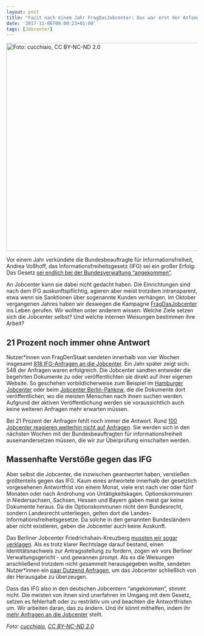 ```yaml
---
layout: post
title: "Fazit nach einem Jahr FragDasJobcenter: Das war erst der Anfang"
date: '2017-11-06T09:00:23+01:00'
tags: [Jobcenter]
---
```

<a href="https://netzpolitik.org/wp-upload/2016/10/jobcenter.jpg"><img src="https://netzpolitik.org/wp-upload/2016/10/jobcenter-728x546.jpg" alt="Foto: cucchiaio, CC BY-NC-ND 2.0" width="728" height="546" class="size-large wp-image-135716" /></a> 

Vor einem Jahr verkündete die Bundesbeauftragte für Informationsfreiheit, Andrea Voßhoff, das Informationsfreiheitsgesetz (IFG) sei ein großer Erfolg: Das Gesetz [sei endlich bei der Bundesverwaltung “angekommen”](https://www.bfdi.bund.de/DE/Infothek/Pressemitteilungen/2016/11_5_Taetigkeitsbericht_IFG.html).

An Jobcenter kann sie dabei nicht gedacht haben. Die Einrichtungen sind nach dem IFG auskunftspflichtig, agieren aber meist trotzdem intransparent, etwa wenn sie Sanktionen über sogenannte Kunden verhängen. Im Oktober vergangenen Jahres haben wir deswegen die Kampagne [FragDasJobcenter](http://blog.fragdenstaat.de/2016/fragdasjobcenter/) ins Leben gerufen. Wir wollten unter anderem wissen: Welche Ziele setzen sich die Jobcenter selbst? Und welche internen Weisungen bestimmen ihre Arbeit?

## 21 Prozent noch immer ohne Antwort

Nutzer*innen von FragDenStaat sendeten innerhalb von vier Wochen insgesamt [818 IFG-Anfragen an die Jobcenter](https://fragdenstaat.de/kampagne/jobcenter/). Ein Jahr später zeigt sich: 548 der Anfragen waren erfolgreich. Die Jobcenter sandten entweder die begehrten Dokumente zu oder veröffentlichten sie direkt auf ihrer eigenen Website. So geschehen vorbildlicherweise zum Beispiel im [Hamburger Jobcenter](http://www.team-arbeit-hamburg.de/site/weisungen/) oder beim [Jobcenter Berlin-Pankow](https://www.berlin.de/jobcenter-pankow/aktuelles/weisungen/), die die Dokumente dort veröffentlichen, wo die meisten Menschen nach ihnen suchen werden. Aufgrund der aktiven Veröffentlichung werden sie voraussichtlich auch keine weiteren Anfragen mehr erwarten müssen.

Bei 21 Prozent der Anfragen fehlt noch immer die Antwort. Rund [100 Jobcenter reagieren weiterhin nicht auf Anfragen](https://fragdenstaat.de/kampagne/jobcenter/?status=1). Sie werden sich in den nächsten Wochen mit der Bundesbeauftragten für informationsfreiheit auseinandersetzen müssen, die wir zur Überprüfung einschalten werden. 

## Massenhafte Verstöße gegen das IFG

Aber selbst die Jobcenter, die inzwischen geantwortet haben, verstießen größtenteils gegen das IFG. Kaum eines antwortete innerhalb der gesetzlich vorgesehenen Antwortfrist von einem Monat, viele erst nach vier oder fünf Monaten oder nach Androhung von Untätigkeitskagen. Optionskommunen in Niedersachsen, Sachsen, Hessen und Bayern gaben meist gar keine Dokumente heraus. Da die Optionskommunen nicht dem Bundesrecht, sondern Landesrecht unterliegen, gelten dort die Landes-Informationsfreiheitsgesetze. Da solche in den genannten Bundesländern aber nicht existieren, geben die Jobcenter auch keine Auskunft.

Das Berliner Jobcenter Friedrichshain-Kreuzberg [mussten wir sogar verklagen](http://blog.fragdenstaat.de/2017/jobcenter-klage-erfolgreich/). Als es trotz klarer Rechtslage darauf bestand, einen Identitätsnachweis zur Antragsstellung zu fordern, zogen wir vors Berliner Verwaltungsgericht - und gewannen prompt. Als es die Weisungen anschließend trotzdem nicht gesammelt herausgegeben wollte, sendeten Nutzer*innen ein [paar Dutzend Anfragen](https://fragdenstaat.de/behoerde/jobcenter-berlin-friedrichshain-kreuzberg/), um das Jobcenter schließlich von der Herausgabe zu überzeugen.

Dass das IFG also in den deutschen Jobcentern “angekommen”, stimmt nicht. Die meisten von ihnen sind unerfahren im Umgang mit dem Gesetz, setzen es fehlerhaft oder zu restriktiv um und beachten die Antwortfristen um. Wir arbeiten daran, das zu ändern. Und ihr könnt mithelfen, indem ihr [mehr Anfragen an die Jobcenter](https://fragdenstaat.de/suche/?q=jobcenter) stellt.

*Foto: [cucchiaio](https://www.flickr.com/photos/cucchiaio/), [CC BY-NC-ND 2.0](https://creativecommons.org/licenses/by-nc-nd/2.0/)*
